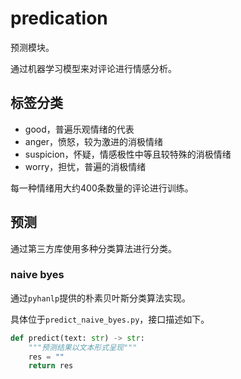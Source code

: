 # predication

预测模块。

通过机器学习模型来对评论进行情感分析。

## 标签分类

- good，普遍乐观情绪的代表
- anger，愤怒，较为激进的消极情绪
- suspicion，怀疑，情感极性中等且较特殊的消极情绪
- worry，担忧，普遍的消极情绪

每一种情绪用大约400条数量的评论进行训练。

## 预测

通过第三方库使用多种分类算法进行分类。

### naive byes

通过`pyhanlp`提供的朴素贝叶斯分类算法实现。

具体位于`predict_naive_byes.py`，接口描述如下。

```python
def predict(text: str) -> str:
    """预测结果以文本形式呈现"""
    res = ""
    return res
```

